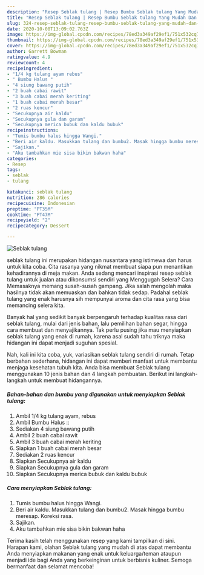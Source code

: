 ```yaml
---
description: "Resep Seblak tulang | Resep Bumbu Seblak tulang Yang Mudah Dan Praktis"
title: "Resep Seblak tulang | Resep Bumbu Seblak tulang Yang Mudah Dan Praktis"
slug: 324-resep-seblak-tulang-resep-bumbu-seblak-tulang-yang-mudah-dan-praktis
date: 2020-10-08T13:09:02.763Z
image: https://img-global.cpcdn.com/recipes/78ed3a349af29ef1/751x532cq70/seblak-tulang-foto-resep-utama.jpg
thumbnail: https://img-global.cpcdn.com/recipes/78ed3a349af29ef1/751x532cq70/seblak-tulang-foto-resep-utama.jpg
cover: https://img-global.cpcdn.com/recipes/78ed3a349af29ef1/751x532cq70/seblak-tulang-foto-resep-utama.jpg
author: Garrett Bowman
ratingvalue: 4.9
reviewcount: 4
recipeingredient:
- "1/4 kg tulang ayam rebus"
- " Bumbu Halus "
- "4 siung bawang putih"
- "2 buah cabai rawit"
- "3 buah cabai merah keriting"
- "1 buah cabai merah besar"
- "2 ruas kencur"
- "Secukupnya air kaldu"
- "Secukupnya gula dan garam"
- "Secukupnya merica bubuk dan kaldu bubuk"
recipeinstructions:
- "Tumis bumbu halus hingga Wangi."
- "Beri air kaldu. Masukkan tulang dan bumbu2. Masak hingga bumbu meresap. Koreksi rasa."
- "Sajikan."
- "Aku tambahkan mie sisa bikin bakwan haha"
categories:
- Resep
tags:
- seblak
- tulang

katakunci: seblak tulang 
nutrition: 286 calories
recipecuisine: Indonesian
preptime: "PT35M"
cooktime: "PT47M"
recipeyield: "2"
recipecategory: Dessert

---
```



![Seblak tulang](https://img-global.cpcdn.com/recipes/78ed3a349af29ef1/751x532cq70/seblak-tulang-foto-resep-utama.jpg)


seblak tulang ini merupakan hidangan nusantara yang istimewa dan harus untuk kita coba. Cita rasanya yang nikmat membuat siapa pun menantikan kehadirannya di meja makan.
Anda sedang mencari inspirasi resep seblak tulang untuk jualan atau dikonsumsi sendiri yang Menggugah Selera? Cara Memasaknya memang susah-susah gampang. Jika salah mengolah maka hasilnya tidak akan memuaskan dan bahkan tidak sedap. Padahal seblak tulang yang enak harusnya sih mempunyai aroma dan cita rasa yang bisa memancing selera kita.

Banyak hal yang sedikit banyak berpengaruh terhadap kualitas rasa dari seblak tulang, mulai dari jenis bahan, lalu pemilihan bahan segar, hingga cara membuat dan menyajikannya. Tak perlu pusing jika mau menyiapkan seblak tulang yang enak di rumah, karena asal sudah tahu triknya maka hidangan ini dapat menjadi suguhan spesial.




Nah, kali ini kita coba, yuk, variasikan seblak tulang sendiri di rumah. Tetap berbahan sederhana, hidangan ini dapat memberi manfaat untuk membantu menjaga kesehatan tubuh kita. Anda bisa membuat Seblak tulang menggunakan 10 jenis bahan dan 4 langkah pembuatan. Berikut ini langkah-langkah untuk membuat hidangannya.

<!--inarticleads1-->

##### Bahan-bahan dan bumbu yang digunakan untuk menyiapkan Seblak tulang:

1. Ambil 1/4 kg tulang ayam, rebus
1. Ambil  Bumbu Halus ::
1. Sediakan 4 siung bawang putih
1. Ambil 2 buah cabai rawit
1. Ambil 3 buah cabai merah keriting
1. Siapkan 1 buah cabai merah besar
1. Sediakan 2 ruas kencur
1. Siapkan Secukupnya air kaldu
1. Siapkan Secukupnya gula dan garam
1. Siapkan Secukupnya merica bubuk dan kaldu bubuk




<!--inarticleads2-->

##### Cara menyiapkan Seblak tulang:

1. Tumis bumbu halus hingga Wangi.
1. Beri air kaldu. Masukkan tulang dan bumbu2. Masak hingga bumbu meresap. Koreksi rasa.
1. Sajikan.
1. Aku tambahkan mie sisa bikin bakwan haha




Terima kasih telah menggunakan resep yang kami tampilkan di sini. Harapan kami, olahan Seblak tulang yang mudah di atas dapat membantu Anda menyiapkan makanan yang enak untuk keluarga/teman ataupun menjadi ide bagi Anda yang berkeinginan untuk berbisnis kuliner. Semoga bermanfaat dan selamat mencoba!
